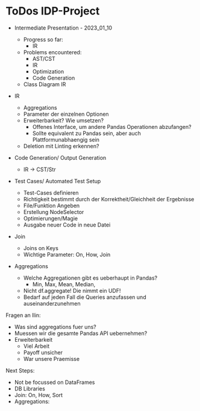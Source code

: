 # ToDos IDP-Project

- Intermediate Presentation - 2023_01_10
  - Progress so far:
    - IR
  - Problems encountered:
    - AST/CST
    - IR
    - Optimization
    - Code Generation
  - Class Diagram IR

- IR
  - Aggregations
  - Parameter der einzelnen Optionen
  - Erweiterbarkeit? Wie umsetzen?
    - Offenes Interface, um andere Pandas Operationen abzufangen?
    - Sollte equivalent zu Pandas sein, aber auch Plattformunabhaengig sein
  - Deletion mit Linting erkennen?

- Code Generation/ Output Generation
  - IR -> CST/Str

- Test Cases/ Automated Test Setup
  - Test-Cases definieren
  - Richtigkeit bestimmt durch der Korrektheit/Gleichheit der Ergebnisse
  - File/Funktion Angeben
  - Erstellung NodeSelector
  - Optimierungen/Magie
  - Ausgabe neuer Code in neue Datei

- Join
  - Joins on Keys
  - Wichtige Parameter: On, How, Join

- Aggregations
  - Welche Aggregationen gibt es ueberhaupt in Pandas?
    - Min, Max, Mean, Median,
  - Nicht df.aggregate! Die nimmt ein UDF!
  - Bedarf auf jeden Fall die Queries anzufassen und auseinanderzunehmen

Fragen an Ilin:

- Was sind aggregations fuer uns?
- Muessen wir die gesamte Pandas API uebernehmen?
- Erweiterbarkeit
  - Viel Arbeit
  - Payoff unsicher
  - War unsere Praemisse

Next Steps:
- Not be focussed on DataFrames
- DB Libraries
- Join: On, How, Sort
- Aggregations:

